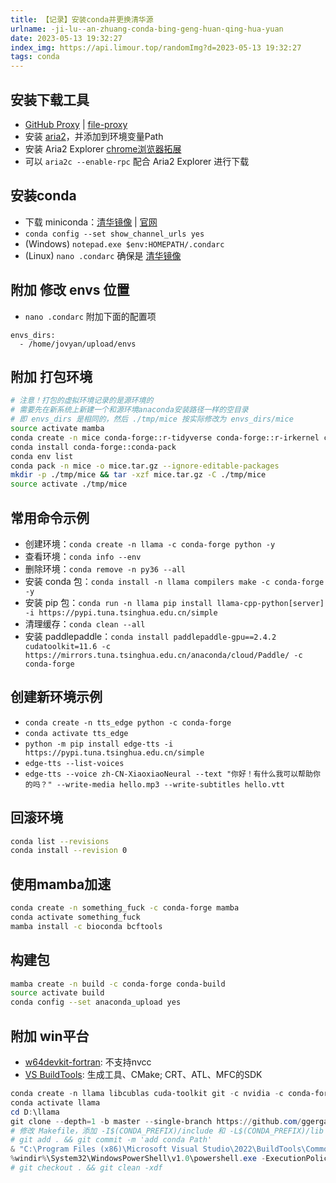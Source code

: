 ```yaml
---
title: 【记录】安装conda并更换清华源
urlname: -ji-lu--an-zhuang-conda-bing-geng-huan-qing-hua-yuan
date: 2023-05-13 19:32:27
index_img: https://api.limour.top/randomImg?d=2023-05-13 19:32:27
tags: conda
---
```

## 安装下载工具
+ [GitHub Proxy](https://ghproxy.com) | [file-proxy](https://github.com/zwc456baby/file-proxy)
+ 安装 [aria2](https://github.com/aria2/aria2/releases)，并添加到环境变量Path
+ 安装 Aria2 Explorer [chrome浏览器拓展](https://chrome.google.com/webstore/detail/aria2-explorer/mpkodccbngfoacfalldjimigbofkhgjn)
+ 可以 `aria2c --enable-rpc` 配合 Aria2 Explorer 进行下载
## 安装conda
+ 下载 miniconda：[清华镜像](https://mirrors.tuna.tsinghua.edu.cn/anaconda/miniconda) | [官网](https://docs.conda.io/en/main/miniconda.html)
+ `conda config --set show_channel_urls yes`
+ (Windows) `notepad.exe $env:HOMEPATH/.condarc`
+ (Linux) `nano .condarc` 确保是 [清华镜像](https://mirrors.tuna.tsinghua.edu.cn/help/anaconda)
## 附加 修改 envs 位置
+ `nano .condarc` 附加下面的配置项
```config
envs_dirs:
  - /home/jovyan/upload/envs
```
## 附加 打包环境
```bash
# 注意！打包的虚拟环境记录的是源环境的
# 需要先在新系统上新建一个和源环境anaconda安装路径一样的空目录
# 即 envs_dirs 是相同的，然后 ./tmp/mice 按实际修改为 envs_dirs/mice
source activate mamba
conda create -n mice conda-forge::r-tidyverse conda-forge::r-irkernel conda-forge::r-mice conda-forge::r-vim
conda install conda-forge::conda-pack
conda env list
conda pack -n mice -o mice.tar.gz --ignore-editable-packages
mkdir -p ./tmp/mice && tar -xzf mice.tar.gz -C ./tmp/mice
source activate ./tmp/mice
```
## 常用命令示例
+ 创建环境：`conda create -n llama -c conda-forge python -y`
+ 查看环境：`conda info --env`
+ 删除环境：`conda remove -n py36 --all`
+ 安装 conda 包：`conda install -n llama compilers make -c conda-forge -y`
+ 安装 pip 包：`conda run -n llama pip install llama-cpp-python[server] -i https://pypi.tuna.tsinghua.edu.cn/simple`
+ 清理缓存：`conda clean --all`
+ 安装 paddlepaddle：`conda install paddlepaddle-gpu==2.4.2 cudatoolkit=11.6 -c https://mirrors.tuna.tsinghua.edu.cn/anaconda/cloud/Paddle/ -c conda-forge`
## 创建新环境示例
+ `conda create -n tts_edge python -c conda-forge`
+ `conda activate tts_edge`
+ `python -m pip install edge-tts -i https://pypi.tuna.tsinghua.edu.cn/simple`
+ `edge-tts --list-voices`
+ `edge-tts --voice zh-CN-XiaoxiaoNeural --text "你好！有什么我可以帮助你的吗？" --write-media hello.mp3 --write-subtitles hello.vtt`

## 回滚环境
```bash
conda list --revisions
conda install --revision 0
```
## 使用mamba加速
```bash
conda create -n something_fuck -c conda-forge mamba
conda activate something_fuck
mamba install -c bioconda bcftools
```
## 构建包
```bash
mamba create -n build -c conda-forge conda-build
source activate build
conda config --set anaconda_upload yes
```
## 附加 win平台
+ [w64devkit-fortran](https://github.com/skeeto/w64devkit/releases): 不支持nvcc
+ [VS BuildTools](https://visualstudio.microsoft.com/zh-hans/visual-cpp-build-tools): 生成工具、CMake; CRT、ATL、MFC的SDK
```powershell
conda create -n llama libcublas cuda-toolkit git -c nvidia -c conda-forge
conda activate llama
cd D:\llama
git clone --depth=1 -b master --single-branch https://github.com/ggerganov/llama.cpp.git
# 修改 Makefile，添加 -I$(CONDA_PREFIX)/include 和 -L$(CONDA_PREFIX)/lib
# git add . && git commit -m 'add conda Path'
& "C:\Program Files (x86)\Microsoft Visual Studio\2022\BuildTools\Common7\Tools\LaunchDevCmd.bat"
%windir%\System32\WindowsPowerShell\v1.0\powershell.exe -ExecutionPolicy ByPass -NoExit -Command "& 'C:\Users\11248\miniconda3\shell\condabin\conda-hook.ps1' ; conda activate 'C:\Users\11248\miniconda3' "
# git checkout . && git clean -xdf
```